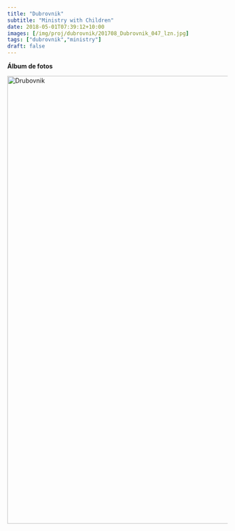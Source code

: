 ```yaml
---
title: "Dubrovnik"
subtitle: "Ministry with Children"
date: 2018-05-01T07:39:12+10:00
images: [/img/proj/dubrovnik/201708_Dubrovnik_047_lzn.jpg]
tags: ["dubrovnik","ministry"]
draft: false
---
```



**Álbum de fotos**

<a data-flickr-embed="true" data-header="true" data-footer="true"  href="https://www.flickr.com/photos/144447981@N03/albums/72157705320197154" title="Drubovnik"><img src="https://farm8.staticflickr.com/7821/32704660448_192e761c76_o.jpg" width="683" height="1024" alt="Drubovnik"></a><script async src="//embedr.flickr.com/assets/client-code.js" charset="utf-8"></script>